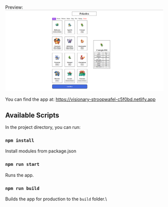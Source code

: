 Preview:
![Preview](https://github.com/mike-radler/pokedex-client/blob/master/screenshots/main.png)

You can find the app at: https://visionary-stroopwafel-c5f0bd.netlify.app

## Available Scripts

In the project directory, you can run:

### `npm install`

Install modules from package.json

### `npm run start`

Runs the app.

### `npm run build`

Builds the app for production to the `build` folder.\
